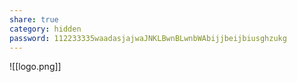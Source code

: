 ```yaml
---
share: true
category: hidden
password: 112233335waadasjajwaJNKLBwnBLwnbWAbijjbeijbiusghzukg
---
```

![[logo.png]]
